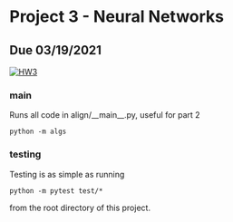 # Project 3 - Neural Networks
## Due 03/19/2021

[![HW3](https://github.com/ucsf-bmi-203-2021/Project3/actions/workflows/test.yml/badge.svg)](https://github.com/ucsf-bmi-203-2021/Project3/actions/workflows/test.yml)

### main
Runs all code in align/\_\_main\_\_.py, useful for part 2
```
python -m algs
```

### testing
Testing is as simple as running
```
python -m pytest test/*
```
from the root directory of this project.

